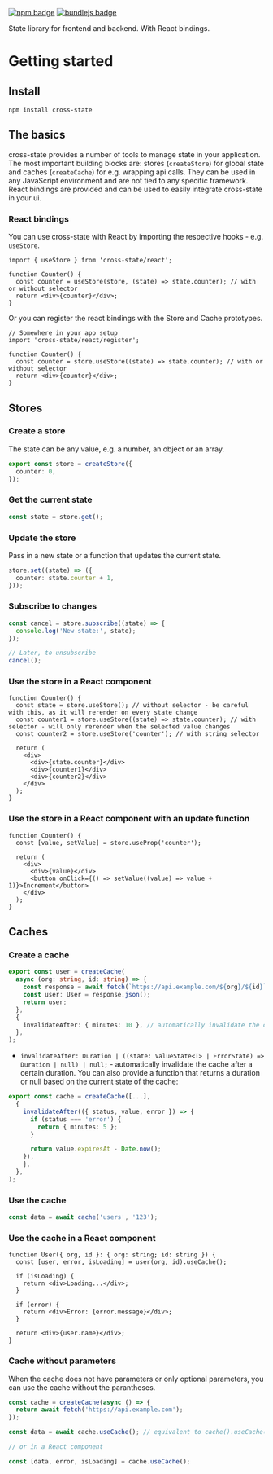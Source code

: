 [![npm badge](https://img.shields.io/npm/v/cross-state)](https://www.npmjs.com/package/cross-state)
[![bundlejs badge](https://deno.bundlejs.com/?badge&q=cross-state)](https://bundlejs.com/?q=cross-state)

State library for frontend and backend. With React bindings.

# Getting started

## Install

```
npm install cross-state
```

## The basics

cross-state provides a number of tools to manage state in your application.
The most important building blocks are: stores (`createStore`) for global state and caches (`createCache`) for e.g. wrapping api calls.
They can be used in any JavaScript environment and are not tied to any specific framework.
React bindings are provided and can be used to easily integrate cross-state in your ui.

### React bindings

You can use cross-state with React by importing the respective hooks - e.g. `useStore`.

```tsx
import { useStore } from 'cross-state/react';

function Counter() {
  const counter = useStore(store, (state) => state.counter); // with or without selector
  return <div>{counter}</div>;
}
```

Or you can register the react bindings with the Store and Cache prototypes.

```tsx
// Somewhere in your app setup
import 'cross-state/react/register';

function Counter() {
  const counter = store.useStore((state) => state.counter); // with or without selector
  return <div>{counter}</div>;
}
```

## Stores

### Create a store

The state can be any value, e.g. a number, an object or an array.

```ts
export const store = createStore({
  counter: 0,
});
```

### Get the current state

```ts
const state = store.get();
```

### Update the store

Pass in a new state or a function that updates the current state.

```ts
store.set((state) => ({
  counter: state.counter + 1,
}));
```

### Subscribe to changes

```ts
const cancel = store.subscribe((state) => {
  console.log('New state:', state);
});

// Later, to unsubscribe
cancel();
```

### Use the store in a React component

```tsx
function Counter() {
  const state = store.useStore(); // without selector - be careful with this, as it will rerender on every state change
  const counter1 = store.useStore((state) => state.counter); // with selector - will only rerender when the selected value changes
  const counter2 = store.useStore('counter'); // with string selector

  return (
    <div>
      <div>{state.counter}</div>
      <div>{counter1}</div>
      <div>{counter2}</div>
    </div>
  );
}
```

### Use the store in a React component with an update function

```tsx
function Counter() {
  const [value, setValue] = store.useProp('counter');

  return (
    <div>
      <div>{value}</div>
      <button onClick={() => setValue((value) => value + 1)}>Increment</button>
    </div>
  );
}
```

## Caches

### Create a cache

```ts
export const user = createCache(
  async (org: string, id: string) => {
    const response = await fetch(`https://api.example.com/${org}/${id}`);
    const user: User = response.json();
    return user;
  },
  {
    invalidateAfter: { minutes: 10 }, // automatically invalidate the cache after 10 minutes
  },
);
```

- `invalidateAfter: Duration | ((state: ValueState<T> | ErrorState) => Duration | null) | null;` - automatically invalidate the cache after a certain duration. You can also provide a function that returns a duration or null based on the current state of the cache:

```ts
export const cache = createCache([...],
  {
    invalidateAfter(({ status, value, error }) => {
      if (status === 'error') {
        return { minutes: 5 };
      }

      return value.expiresAt - Date.now();
    }),
    },
  },
);
```

### Use the cache

```ts
const data = await cache('users', '123');
```

### Use the cache in a React component

```tsx
function User({ org, id }: { org: string; id: string }) {
  const [user, error, isLoading] = user(org, id).useCache();

  if (isLoading) {
    return <div>Loading...</div>;
  }

  if (error) {
    return <div>Error: {error.message}</div>;
  }

  return <div>{user.name}</div>;
}
```

### Cache without parameters

When the cache does not have parameters or only optional parameters, you can use the cache without the parantheses.

```ts
const cache = createCache(async () => {
  return await fetch('https://api.example.com');
});

const data = await cache.useCache(); // equivalent to cache().useCache()

// or in a React component

const [data, error, isLoading] = cache.useCache();
```

